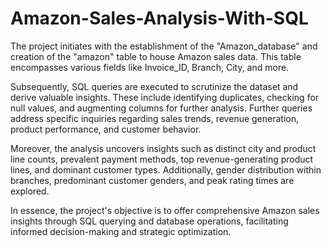 # Amazon-Sales-Analysis-With-SQL

The project initiates with the establishment of the "Amazon_database" and creation of the "amazon" table to house Amazon sales data. This table encompasses various fields like Invoice_ID, Branch, City, and more.

Subsequently, SQL queries are executed to scrutinize the dataset and derive valuable insights. These include identifying duplicates, checking for null values, and augmenting columns for further analysis. Further queries address specific inquiries regarding sales trends, revenue generation, product performance, and customer behavior.

Moreover, the analysis uncovers insights such as distinct city and product line counts, prevalent payment methods, top revenue-generating product lines, and dominant customer types. Additionally, gender distribution within branches, predominant customer genders, and peak rating times are explored.

In essence, the project's objective is to offer comprehensive Amazon sales insights through SQL querying and database operations, facilitating informed decision-making and strategic optimization.
